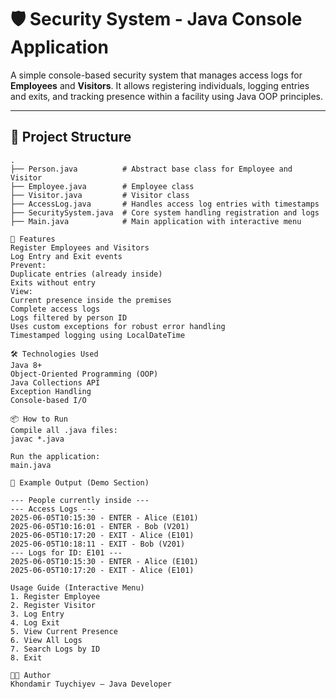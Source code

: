 # 🛡️ Security System - Java Console Application

A simple console-based security system that manages access logs for **Employees** and **Visitors**. It allows registering individuals, logging entries and exits, and tracking presence within a facility using Java OOP principles.

---

## 📁 Project Structure

```plaintext
.
├── Person.java          # Abstract base class for Employee and Visitor
├── Employee.java        # Employee class
├── Visitor.java         # Visitor class
├── AccessLog.java       # Handles access log entries with timestamps
├── SecuritySystem.java  # Core system handling registration and logs
├── Main.java            # Main application with interactive menu

🚀 Features
Register Employees and Visitors
Log Entry and Exit events
Prevent:
Duplicate entries (already inside)
Exits without entry
View:
Current presence inside the premises
Complete access logs
Logs filtered by person ID
Uses custom exceptions for robust error handling
Timestamped logging using LocalDateTime

🛠️ Technologies Used
Java 8+
Object-Oriented Programming (OOP)
Java Collections API
Exception Handling
Console-based I/O

📦 How to Run
Compile all .java files:
javac *.java

Run the application:
main.java

🧪 Example Output (Demo Section)

--- People currently inside ---
--- Access Logs ---
2025-06-05T10:15:30 - ENTER - Alice (E101)
2025-06-05T10:16:01 - ENTER - Bob (V201)
2025-06-05T10:17:20 - EXIT - Alice (E101)
2025-06-05T10:18:11 - EXIT - Bob (V201)
--- Logs for ID: E101 ---
2025-06-05T10:15:30 - ENTER - Alice (E101)
2025-06-05T10:17:20 - EXIT - Alice (E101)

Usage Guide (Interactive Menu)
1. Register Employee
2. Register Visitor
3. Log Entry
4. Log Exit
5. View Current Presence
6. View All Logs
7. Search Logs by ID
8. Exit

👨‍💻 Author
Khondamir Tuychiyev – Java Developer

